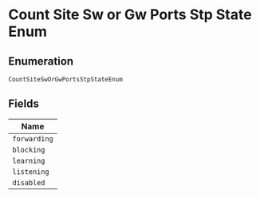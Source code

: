 
# Count Site Sw or Gw Ports Stp State Enum

## Enumeration

`CountSiteSwOrGwPortsStpStateEnum`

## Fields

| Name |
|  --- |
| `forwarding` |
| `blocking` |
| `learning` |
| `listening` |
| `disabled` |

